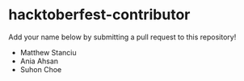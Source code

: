 # hacktoberfest-contributor
Add your name below by submitting a pull request to this repository!

- Matthew Stanciu
- Ania Ahsan
- Suhon Choe
